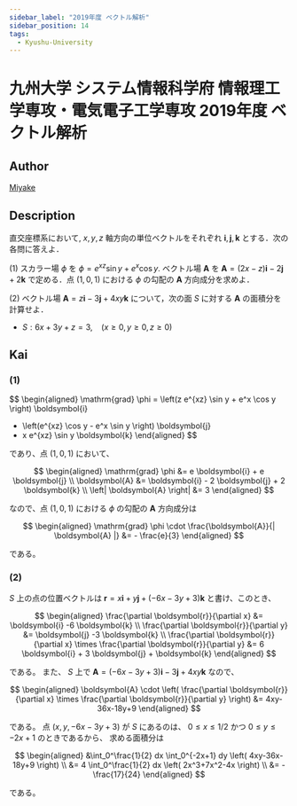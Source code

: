 ```yaml
---
sidebar_label: "2019年度 ベクトル解析"
sidebar_position: 14
tags:
  - Kyushu-University
---
```

# 九州大学 システム情報科学府 情報理工学専攻・電気電子工学専攻 2019年度 ベクトル解析

## **Author**
[Miyake](https://miyake.github.io/exams/index.html)

## **Description**
直交座標系において, $x, y, z$ 軸方向の単位ベクトルをそれぞれ $\boldsymbol{i}, \boldsymbol{j}, \boldsymbol{k}$ とする．次の各問に答えよ．

(1) スカラー場 $\phi$ を $\phi = e^{xz} \sin y + e^{x} \cos y$. ベクトル場 $\boldsymbol{A}$ を $\boldsymbol{A} = (2x - z) \boldsymbol{i} - 2 \boldsymbol{j} + 2\boldsymbol{k}$ で定める．点 $(1, 0, 1)$ における $\phi$ の勾配の $\boldsymbol{A}$ 方向成分を求めよ．

(2) ベクトル場 $\boldsymbol{A} = z\boldsymbol{i} -3\boldsymbol{j} +4xy\boldsymbol{k}$ について，次の面 $S$ に対する $\boldsymbol{A}$ の面積分を計算せよ．

- $S: 6x + 3y + z = 3, \ \ \ \ (x \ge 0, y \ge 0, z \ge 0)$

## **Kai**
### (1)

$$
  \begin{aligned}
  \mathrm{grad} \phi
  = \left(z e^{xz} \sin y + e^x \cos y \right) \boldsymbol{i}
  + \left(e^{xz} \cos y - e^x \sin y \right) \boldsymbol{j}
  + x e^{xz} \sin y \boldsymbol{k}
  \end{aligned}
$$

であり、点 $(1,0,1)$ において、

$$
  \begin{aligned}
  \mathrm{grad} \phi
  &= e \boldsymbol{i} + e \boldsymbol{j}
  \\
  \boldsymbol{A}
  &= \boldsymbol{i} - 2 \boldsymbol{j} + 2 \boldsymbol{k}
  \\
  \left| \boldsymbol{A} \right|
  &= 3
  \end{aligned}
$$

なので、点 $(1,0,1)$ における $\phi$ の勾配の $\boldsymbol{A}$ 方向成分は

$$
  \begin{aligned}
  \mathrm{grad} \phi \cdot \frac{\boldsymbol{A}}{| \boldsymbol{A} |}
  &= - \frac{e}{3}
  \end{aligned}
$$

である。

### (2)
$S$ 上の点の位置ベクトルは
$\boldsymbol{r} = x \boldsymbol{i} + y \boldsymbol{j} + (-6x-3y+3) \boldsymbol{k}$
と書け、このとき、

$$
  \begin{aligned}
  \frac{\partial \boldsymbol{r}}{\partial x}
  &= \boldsymbol{i} -6 \boldsymbol{k}
  \\
  \frac{\partial \boldsymbol{r}}{\partial y}
  &= \boldsymbol{j} -3 \boldsymbol{k}
  \\
  \frac{\partial \boldsymbol{r}}{\partial x} \times
  \frac{\partial \boldsymbol{r}}{\partial y}
  &= 6 \boldsymbol{i} + 3 \boldsymbol{j} + \boldsymbol{k}
  \end{aligned}
$$

である。
また、 $S$ 上で
$\boldsymbol{A} = (-6x-3y+3) \boldsymbol{i} - 3 \boldsymbol{j} + 4xy \boldsymbol{k}$
なので、

$$
  \begin{aligned}
  \boldsymbol{A} \cdot
  \left(
  \frac{\partial \boldsymbol{r}}{\partial x} \times
  \frac{\partial \boldsymbol{r}}{\partial y}
  \right)
  &= 4xy-36x-18y+9
  \end{aligned}
$$

である。
点 $(x, y, -6x-3y+3)$ が $S$ にあるのは、
$0 \leq x \leq 1/2$ かつ $0 \leq y \leq -2x+1$ のときであるから、
求める面積分は

$$
  \begin{aligned}
  &\int_0^\frac{1}{2} dx \int_0^{-2x+1} dy \left( 4xy-36x-18y+9 \right)
  \\
  &= 4 \int_0^\frac{1}{2} dx \left( 2x^3+7x^2-4x \right)
  \\
  &= - \frac{17}{24}
  \end{aligned}
$$

である。